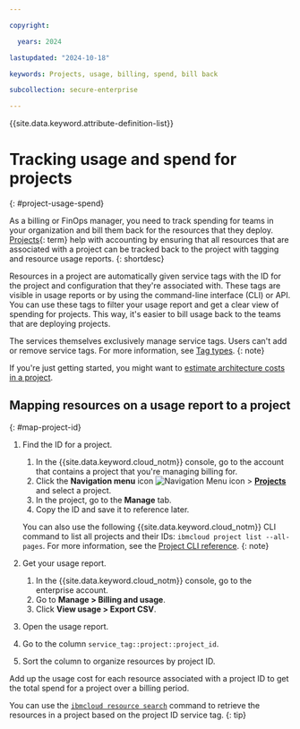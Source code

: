 ```yaml
---

copyright:

  years: 2024

lastupdated: "2024-10-18"

keywords: Projects, usage, billing, spend, bill back

subcollection: secure-enterprise

---
```


{{site.data.keyword.attribute-definition-list}}

# Tracking usage and spend for projects
{: #project-usage-spend}

As a billing or FinOps manager, you need to track spending for teams in your organization and bill them back for the resources that they deploy. [Projects](#x2035151){: term} help with accounting by ensuring that all resources that are associated with a project can be tracked back to the project with tagging and resource usage reports.
{: shortdesc}





Resources in a project are automatically given service tags with the ID for the project and configuration that they're associated with. These tags are visible in usage reports or by using the command-line interface (CLI) or API. You can use these tags to filter your usage report and get a clear view of spending for projects. This way, it's easier to bill usage back to the teams that are deploying projects.

The services themselves exclusively manage service tags. Users can't add or remove service tags. For more information, see [Tag types](/docs/account?topic=account-tag&interface=ui#tag-types).
{: note}

If you're just getting started, you might want to [estimate architecture costs in a project](/docs/secure-enterprise?topic=secure-enterprise-cost-estimate-project&interface=ui).

## Mapping resources on a usage report to a project
{: #map-project-id}

1. Find the ID for a project.
   1. In the {{site.data.keyword.cloud_notm}} console, go to the account that contains a project that you're managing billing for.
   1. Click the **Navigation menu** icon ![Navigation Menu icon](../icons/icon_hamburger.svg "Menu") > **[Projects](/projects/)** and select a project.
   1. In the project, go to the **Manage** tab.
   1. Copy the ID and save it to reference later.

   You can also use the following {{site.data.keyword.cloud_notm}} CLI command to list all projects and their IDs: `ibmcloud project list --all-pages`. For more information, see the [Project CLI reference](/docs/cli?topic=cli-projects-cli#project-cli-list-command).
   {: note}

1. Get your usage report.
   1. In the {{site.data.keyword.cloud_notm}} console, go to the enterprise account.
   1. Go to **Manage > Billing and usage**.
   1. Click **View usage > Export CSV**.
1. Open the usage report.
1. Go to the column `service_tag::project::project_id`.
1. Sort the column to organize resources by project ID.

Add up the usage cost for each resource associated with a project ID to get the total spend for a project over a billing period.

You can use the [`ibmcloud resource search`](/docs/secure-enterprise?topic=secure-enterprise-projects-cli&interface=cli#ibmcloud-resource-tag-search) command to retrieve the resources in a project based on the project ID service tag.
{: tip}
